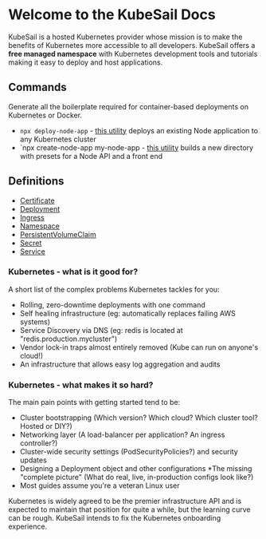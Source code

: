 # Welcome to the KubeSail Docs

KubeSail is a hosted Kubernetes provider whose mission is to make the benefits of Kubernetes more accessible to all developers. KubeSail offers a **free managed namespace** with Kubernetes development tools and tutorials making it easy to deploy and host applications.

## Commands

Generate all the boilerplate required for container-based deployments on Kubernetes or Docker.

- `npx deploy-node-app` - [this utility](https://github.com/kubesail/deploy-node-app) deploys an existing Node application to any Kubernetes cluster
- `npx create-node-app my-node-app - [this utility](https://github.com/create-node/create-node-app) builds a new directory with presets for a Node API and a front end

## Definitions

- [Certificate](/definitions#certificate)
- [Deployment](/definitions#deployment)
- [Ingress](/definitions#ingress)
- [Namespace](/definitions#namespace)
- [PersistentVolumeClaim](/definitions#persistentvolumeclaim)
- [Secret](/definitions#secret)
- [Service](/definitions#service)

### Kubernetes - what is it good for?

A short list of the complex problems Kubernetes tackles for you:

* Rolling, zero-downtime deployments with one command
* Self healing infrastructure (eg: automatically replaces failing AWS systems)
* Service Discovery via DNS (eg: redis is located at "redis.production.mycluster")
* Vendor lock-in traps almost entirely removed (Kube can run on anyone's cloud!)
* An infrastructure that allows easy log aggregation and audits

### Kubernetes - what makes it so hard?

The main pain points with getting started tend to be:

* Cluster bootstrapping (Which version? Which cloud? Which cluster tool? Hosted or DIY?)
* Networking layer (A load-balancer per application? An ingress controller?)
* Cluster-wide security settings (PodSecurityPolicies?) and security updates
* Designing a Deployment object and other configurations
*The missing "complete picture" (What do real, live, in-production configs look like?)
* Most guides assume you're a veteran Linux user

Kubernetes is widely agreed to be the premier infrastructure API and is expected to maintain that position for quite a while, but the learning curve can be rough. KubeSail intends to fix the Kubernetes onboarding experience.

